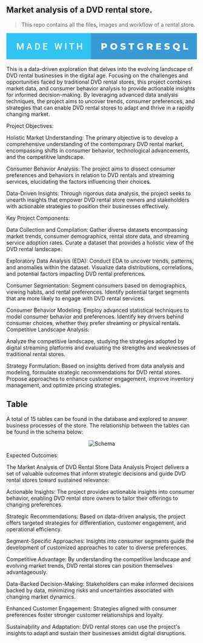 ## Market analysis of a DVD rental store.

> This repo contains all the files, images and workflow of a rental store.


[![forthebadge](images/badge/made-with-postgresql.svg)]()

This is a data-driven exploration that delves into the evolving landscape of DVD rental businesses in the digital age. Focusing on the challenges and opportunities faced by traditional DVD rental stores, this project combines market data, and consumer behavior analysis to provide actionable insights for informed decision-making. By leveraging advanced data analysis techniques, the project aims to uncover trends, consumer preferences, and strategies that can enable DVD rental stores to adapt and thrive in a rapidly changing market.

Project Objectives:

Holistic Market Understanding: The primary objective is to develop a comprehensive understanding of the contemporary DVD rental market, encompassing shifts in consumer behavior, technological advancements, and the competitive landscape.

Consumer Behavior Analysis: The project aims to dissect consumer preferences and behaviors in relation to DVD rentals and streaming services, elucidating the factors influencing their choices.

Data-Driven Insights: Through rigorous data analysis, the project seeks to unearth insights that empower DVD rental store owners and stakeholders with actionable strategies to position their businesses effectively.

Key Project Components:

Data Collection and Compilation:
Gather diverse datasets encompassing market trends, consumer demographics, rental store data, and streaming service adoption rates.
Curate a dataset that provides a holistic view of the DVD rental landscape.

Exploratory Data Analysis (EDA):
Conduct EDA to uncover trends, patterns, and anomalies within the dataset.
Visualize data distributions, correlations, and potential factors impacting DVD rental preferences.

Consumer Segmentation:
Segment consumers based on demographics, viewing habits, and rental preferences.
Identify potential target segments that are more likely to engage with DVD rental services.

Consumer Behavior Modeling:
Employ advanced statistical techniques to model consumer behavior and preferences.
Identify key drivers behind consumer choices, whether they prefer streaming or physical rentals.
Competitive Landscape Analysis:

Analyze the competitive landscape, studying the strategies adopted by digital streaming platforms and evaluating the strengths and weaknesses of traditional rental stores.

Strategy Formulation:
Based on insights derived from data analysis and modeling, formulate strategic recommendations for DVD rental stores.
Propose approaches to enhance customer engagement, improve inventory management, and optimize pricing strategies.

## Table

A total of 15 tables can be found in the database and explored to answer business processes of the store.
The relationship between the tables can be found in the schema below:

<div align="center">
  
![Schema](https://www.postgresqltutorial.com/wp-content/uploads/2018/03/dvd-rental-sample-database-diagram.png)

</div>

Expected Outcomes:

The Market Analysis of DVD Rental Store Data Analysis Project delivers a set of valuable outcomes that inform strategic decisions and guide DVD rental stores toward sustained relevance:

Actionable Insights: The project provides actionable insights into consumer behavior, enabling DVD rental store owners to tailor their offerings to changing preferences.

Strategic Recommendations: Based on data-driven analysis, the project offers targeted strategies for differentiation, customer engagement, and operational efficiency.

Segment-Specific Approaches: Insights into consumer segments guide the development of customized approaches to cater to diverse preferences.

Competitive Advantage: By understanding the competitive landscape and evolving market trends, DVD rental stores can position themselves advantageously.

Data-Backed Decision-Making: Stakeholders can make informed decisions backed by data, minimizing risks and uncertainties associated with changing market dynamics.

Enhanced Customer Engagement: Strategies aligned with consumer preferences foster stronger customer relationships and loyalty.

Sustainability and Adaptation: DVD rental stores can use the project's insights to adapt and sustain their businesses amidst digital disruptions.
